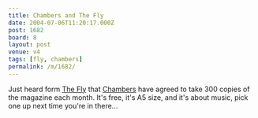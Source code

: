 ```yaml
---
title: Chambers and The Fly
date: 2004-07-06T11:20:17.000Z
post: 1682
board: 8
layout: post
venue: v4
tags: [fly, chambers]
permalink: /m/1682/
---
```

Just heard form <a href="/wiki/fly">The Fly</a> that <a href="/wiki/chambers">Chambers</a> have agreed to take 300 copies of the magazine each month. It's free, it's A5 size, and it's about music, pick one up next time you're in there...
